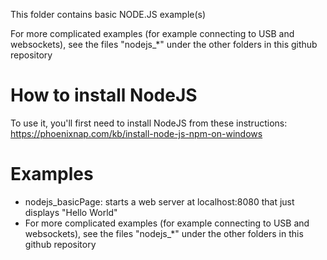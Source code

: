 This folder contains basic NODE.JS example(s)

For more complicated examples (for example connecting to USB and websockets), see the files "nodejs_*" under the other folders  in this github repository


# How to install NodeJS
To use it, you'll first need to install NodeJS from these instructions: https://phoenixnap.com/kb/install-node-js-npm-on-windows

# Examples
- nodejs_basicPage: starts a web server at localhost:8080 that just displays "Hello World"
- For more complicated examples (for example connecting to USB and websockets), see the files "nodejs_*" under the other folders  in this github repository

